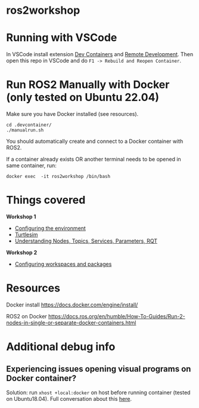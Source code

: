 # ros2workshop

# Running with VSCode
In VSCode install extension [Dev Containers](https://marketplace.visualstudio.com/items?itemName=ms-vscode-remote.remote-containers) and [Remote Development](https://marketplace.visualstudio.com/items?itemName=ms-vscode-remote.vscode-remote-extensionpack). Then open this repo in VSCode and do `F1 -> Rebuild and Reopen Container`.

# Run ROS2 Manually with Docker (only tested on Ubuntu 22.04)

Make sure you have Docker installed (see resources).

    cd .devcontainer/
    ./manualrun.sh

You should automatically create and connect to a Docker container with ROS2.

If a container already exists OR another terminal needs to be opened in same container, run:

    docker exec  -it ros2workshop /bin/bash


# Things covered
**Workshop 1**
 - [Configuring the environment](https://docs.ros.org/en/humble/Tutorials/Beginner-CLI-Tools/Configuring-ROS2-Environment.html)
 - [Turtlesim](https://docs.ros.org/en/humble/Tutorials/Beginner-CLI-Tools/Introducing-Turtlesim/Introducing-Turtlesim.html)
 - [Understanding Nodes, Topics, Services, Parameters, RQT](https://docs.ros.org/en/humble/Tutorials/Beginner-CLI-Tools.html)

**Workshop 2**
 - [Configuring workspaces and packages](workspaces_packages.md)


# Resources
Docker install https://docs.docker.com/engine/install/

ROS2 on Docker https://docs.ros.org/en/humble/How-To-Guides/Run-2-nodes-in-single-or-separate-docker-containers.html


# Additional debug info

## Experiencing issues opening visual programs on Docker container?
Solution: run `xhost +local:docker` on host before running container (tested on Ubuntu18.04). Full conversation about this [here](https://github.com/JanezCim/ros2workshop/issues/1).